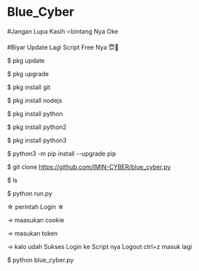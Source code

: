 # Blue_Cyber
#Jangan Lupa Kasih ⭐bintang Nya Oke

#Biyar Update Lagi Script Free Nya 😇🙏

$ pkg update

$ pkg upgrade

$ pkg install git

$ pkg install nodejs

$ pkg install python

$ pkg install python2

$ pkg install python3

$ python3 -m pip install --upgrade pip

$ git clone https://github.com/IMIN-CYBER/blue_cyber.py

$ ls

$ python run.py

☆ perintah Login ☆

-> maasukan cookie

-> masukan token

-> kalo udah Sukses Login ke Script nya
Logout ctrl+z masuk lagi

$ python blue_cyber.py
